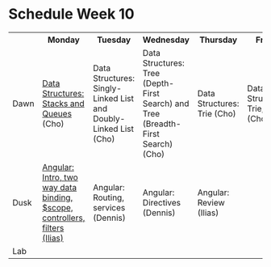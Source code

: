 # Schedule Week 10

<table>
  <tr>
    <th></th>
    <th>Monday</th>
    <th>Tuesday</th>
    <th>Wednesday</th>
    <th>Thursday</th>
    <th>Friday</th>
  </tr>
  <tr>
    <td>Dawn</td>
    <td><a href="https://github.com/sf-wdi-14/notes/blob/master/lectures/week-10/_1_monday/dawn/stack-queue.md">Data Structures: Stacks and Queues</a> (Cho)</td>
    <td>Data Structures: Singly-Linked List and Doubly-Linked List (Cho)</td>
    <td>Data Structures: Tree (Depth-First Search) and Tree (Breadth-First Search) (Cho)</td>
    <td>Data Structures: Trie (Cho)</td>
    <td>Data Structures: Trie, again (Cho)</td>
  </tr>
  <tr>
    <td>Dusk</td>
    <td><a href="https://github.com/sf-wdi-14/notes/blob/master/lectures/week-10/_1_monday/dusk/angular-intro.md">Angular: Intro, two way data binding, $scope, controllers, filters (Ilias)</a></td>
    <td>Angular: Routing, services (Dennis)</td>
    <td>Angular: Directives (Dennis)</td>
    <td>Angular: Review (Ilias)</td>
    <td></td>
  </tr>
  <tr>
    <td>Lab</td>
    <td></td>
    <td></td>
    <td></td>
    <td></td>
    <td></td>
  </tr>
</table>

